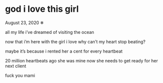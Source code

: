 # god i love this girl

August 23, 2020
❄

all my life
i’ve dreamed
of visiting the ocean

now that i’m here
with the girl i love
why can’t my heart stop beating?

maybe it’s because i rented her
a cent for every heartbeat

20 million heartbeats ago
she was mine
now
she needs to get ready for her next client

fuck you mami

